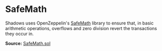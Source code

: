 # SafeMath

Shadows uses OpenZeppelin's [SafeMath](https://docs.openzeppelin.com/contracts/2.x/api/math#SafeMath) library to ensure that, in basic arithmetic operations, overflows and zero division revert the transactions they occur in.

**Source:** [SafeMath.sol](https://github.com/OpenZeppelin/openzeppelin-contracts/blob/master/contracts/math/SafeMath.sol)
